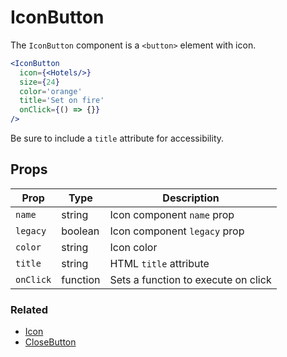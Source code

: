 # IconButton

The `IconButton` component is a `<button>` element with icon.

```.jsx
<IconButton
  icon={<Hotels/>}
  size={24}
  color='orange'
  title='Set on fire'
  onClick={() => {}}
/>
```

Be sure to include a `title` attribute for accessibility.

## Props

| Prop      | Type     | Description                         |
| --------- | -------- | ----------------------------------- |
| `name`    | string   | Icon component `name` prop          |
| `legacy`  | boolean  | Icon component `legacy` prop        |
| `color`   | string   | Icon color                          |
| `title`   | string   | HTML `title` attribute              |
| `onClick` | function | Sets a function to execute on click |

### Related

- [Icon](/Icon)
- [CloseButton](/CloseButton)
